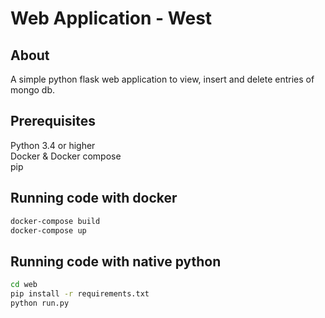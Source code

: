 # Web Application - West


## About
A simple python flask web application to view, insert and delete entries of mongo db. 

## Prerequisites
Python 3.4 or higher <br>
Docker & Docker compose <br>
pip


## Running code with docker

```bash
docker-compose build
docker-compose up 
```

## Running code with native python

```bash
cd web
pip install -r requirements.txt
python run.py
```


